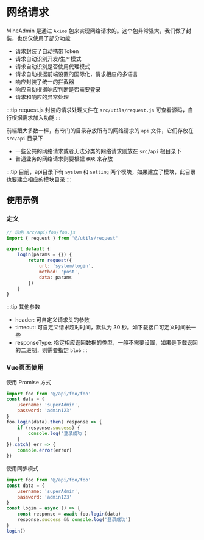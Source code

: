 # 网络请求
MineAdmin 是通过 `Axios` 包来实现网络请求的。这个包非常强大，我们做了封装，也仅仅使用了部分功能
- 请求封装了自动携带Token
- 请求自动识别开发/生产模式
- 请求自动识别是否使用代理模式
- 请求自动根据前端设置的国际化，请求相应的多语言
- 响应封装了统一的拦截器
- 响应自动根据响应判断是否需要登录
- 请求和响应的异常处理

:::tip request.js
封装的请求处理文件在 `src/utils/request.js` 可查看源码，自行根据需求加入功能
:::

前端跟大多数一样，有专门的目录存放所有的网络请求的 `api` 文件，它们存放在 `src/api` 目录下
- 一些公共的网络请求或者无法分类的网络请求则放在 `src/api` 根目录下
- 普通业务的网络请求则要根据 `模块` 来存放

:::tip
目前，api目录下有 `system` 和 `setting` 两个模块，如果建立了模块，此目录也要建立相应的模块目录
:::

## 使用示例

### 定义
```js
// 示例 src/api/foo/foo.js
import { request } from '@/utils/request'

export default {
    login(params = {}) {
        return request({
            url: 'system/login',
            method: 'post',
            data: params
        })
    }
}
```
:::tip 其他参数
- header: 可自定义请求头的参数
- timeout: 可自定义请求超时时间，默认为 30 秒。如下载接口可定义时间长一些
- responseType: 指定相应返回数据的类型，一般不需要设置，如果是下载返回的二进制，则需要指定 `blob`
:::

### Vue页面使用
使用 Promise 方式
```js
import foo from '@/api/foo/foo'
const data = {
    username: 'superAdmin',
    password: 'admin123'
}
foo.login(data).then( response => {
    if (response.success) {
        console.log('登录成功')
    }
}).catch( err => {
    console.error(error)
})
```

使用同步模式
```js
import foo from '@/api/foo/foo'
const data = {
    username: 'superAdmin',
    password: 'admin123'
}
const login = async () => {
    const response = await foo.login(data)
    response.success && console.log('登录成功')
}
login()
```